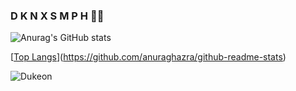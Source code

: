 ### D K N  X S M P H 👋👋

![Anurag's GitHub stats](https://github-readme-stats.vercel.app/api?username=dknxsmph&show_icons=true&theme=dark)

[[Top Langs](https://github-readme-stats.vercel.app/api/top-langs/?username=dknxsmph&langs_count=8&theme=dark)](https://github.com/anuraghazra/github-readme-stats)

![Dukeon](./img.gif)
<!-- [![willianrod's wakatime stats](https://github-readme-stats.vercel.app/api/wakatime?username=huato112)](https://github.com/anuraghazra/github-readme-stats) -->

